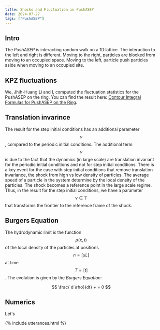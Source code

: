 ```yaml
---
title: Shocks and Fluctuation in PushASEP
date: 2024-07-27
tags: ["PushASEP"]
---
```


## Intro

The *PushASEP* is interacting random walk on a 1D lattice. The interaction to the left and right is different. Moving to the right, particles are blocked from moving to an occupied space. Moving to the left, particle push particles aside when moving to an occupied site.

## KPZ fluctuations 

We, Jhih-Huang Li and I, computed the fluctuation statistics for the PushASEP on the ring. You can find the result here: [Contour Integral Formulas for PushASEP on the Ring](https://arxiv.org/abs/2308.05372).

## Translation invarince

The result for the step initial conditions has an additional parameter $$\gamma$$, compared to the periodic initial conditions. The additional term $$\gamma$$ is due to the fact that the dynamics (in large scale) are translation invariant for the periodic initial conditions and not for step initial conditions. There is a key event for the case with step initial conditions that remove translation invariance, the shock from high vs low density of particles. The average speed of a particle in the system determine by the local density of the particles. The shock becomes a reference point in the large scale regime. Thus, in the result for the step initial conditions, we have a parameter $$\gamma \in \mathbb{T}$$ that transforms the frontier to the reference frame of the shock.

## Burgers Equation

The hydrodynamic limit is the function $$\rho(x,t)$$ of the local density of the particles at positions $$ n = [x L]$$ at time $$T = [ t]$$. The evolution is given by the *Burgers Equation*:

$$
\frac{ d \rho}{dt} +  = 0
$$

## Numerics

Let's 

{% include utterances.html %}
